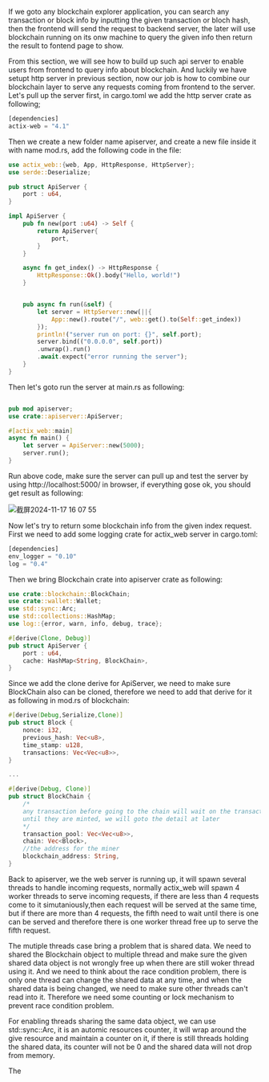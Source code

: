 If we goto any blockchain explorer application, you can search any transaction or block info by inputting the given transaction or bloch hash, then the frontend will send the request to backend server, the later will use blockchain running
on its onw machine to query the given info then return the result to fontend page to show.

From this section, we will see how to build up such api server to enable users from frontend to query info about blockchain. And luckily we have setupt http server in previous section, now our job is how to combine our blockchain layer to 
serve any requests coming from frontend to the server. Let's pull up the server first, in cargo.toml we add the http server crate as following;

```rs
[dependencies]
actix-web = "4.1"
```

Then we create a new folder name apiserver, and create a new file inside it with name mod.rs, add the following code in the file:

```rs
use actix_web::{web, App, HttpResponse, HttpServer};
use serde::Deserialize;

pub struct ApiServer {
    port : u64,
}

impl ApiServer {
    pub fn new(port :u64) -> Self {
        return ApiServer{
            port,
        }
    }

    async fn get_index() -> HttpResponse {
        HttpResponse::Ok().body("Hello, world!")
    }


    pub async fn run(&self) {
        let server = HttpServer::new(||{
            App::new().route("/", web::get().to(Self::get_index))
        });
        println!("server run on port: {}", self.port);
        server.bind(("0.0.0.0", self.port))
        .unwrap().run()
        .await.expect("error running the server");
    }
}
```

Then let's goto run the server at main.rs as following:

```rs

pub mod apiserver;
use crate::apiserver::ApiServer;

#[actix_web::main]
async fn main() {
    let server = ApiServer::new(5000);
    server.run();
}
```

Run above code, make sure the server can pull up and test the server by using http://localhost:5000/ in browser, if everything gose ok, you should get result as following:



![截屏2024-11-17 16 07 55](https://github.com/user-attachments/assets/a644b86d-6ef7-42ff-b308-0c09602ed45e)

Now let's try to return some blockchain info from the given index request. First we need to add some logging crate for actix_web server in cargo.toml:

```rs
[dependencies]
env_logger = "0.10"
log = "0.4"
```

Then we bring Blockchain crate into apiserver crate as following:

```rs
use crate::blockchain::BlockChain;
use crate::wallet::Wallet;
use std::sync::Arc;
use std::collections::HashMap;
use log::{error, warn, info, debug, trace};

#[derive(Clone, Debug)]
pub struct ApiServer {
    port : u64,
    cache: HashMap<String, BlockChain>,
}
```

Since we add the clone derive for ApiServer, we need to make sure BlockChain also can be cloned, therefore we need to add that derive for it as following in mod.rs of blockchain:

```rs
#[derive(Debug,Serialize,Clone)]
pub struct Block {
    nonce: i32,
    previous_hash: Vec<u8>,
    time_stamp: u128,
    transactions: Vec<Vec<u8>>,
}

...

#[derive(Debug, Clone)]
pub struct BlockChain {
    /*
    any transaction before going to the chain will wait on the transaction pool
    until they are minted, we will goto the detail at later
    */
    transaction_pool: Vec<Vec<u8>>,
    chain: Vec<Block>,
    //the address for the miner
    blockchain_address: String,
}
```

Back to apiserver, we the web server is running up, it will spawn several threads to handle incoming requests, normally actix_web will spawn 4 worker threads to serve incoming requests, 
if there are less than 4 requests come to it simutaniously,then each request will be served at the same time, but if there are more than 4 requests, the fifth need to wait until there is one can be served and 
therefore there is one worker thread free up to serve the fifth request.

The mutiple threads case bring a problem that is shared data. We need to shared the Blockchain object to multiple thread and make sure the given shared data object is not wrongly free up when there are still woker thread using it. And we need
to think about the race condition problem, there is only one thread can change the shared data at any time, and when the shared data is being changed, we need to make sure other threads can't read into it. Therefore we need some counting or
lock mechanism to prevent race condition problem.

For enabling threads sharing the same data object, we can use std::sync::Arc, it is an automic resources counter, it will wrap around the give resource and maintain a counter on it, if there is still threads holding the shared data, its 
counter will not be 0 and the shared data will not drop from memory.

The 
